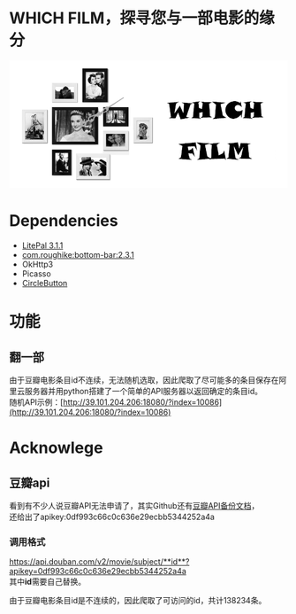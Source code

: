 # WHICH FILM，探寻您与一部电影的缘分
![](imgs/show.png)

# Dependencies
- [LitePal 3.1.1](https://github.com/LitePalFramework/LitePal)
- [com.roughike:bottom-bar:2.3.1](com.roughike:bottom-bar:2.3.1)
- OkHttp3
- Picasso
- [CircleButton](https://github.com/markushi/android-circlebutton)

# 功能
## 翻一部
由于豆瓣电影条目id不连续，无法随机选取，因此爬取了尽可能多的条目保存在阿里云服务器并用python搭建了一个简单的API服务器以返回确定的条目id。  
随机API示例：[http://39.101.204.206:18080/?index=10086](http://39.101.204.206:18080/?index=10086)

# Acknowlege
## 豆瓣api
看到有不少人说豆瓣API无法申请了，其实Github还有[豆瓣API备份文档](http://www.doubanapi.com/movie.html#subject)，  
还给出了apikey:0df993c66c0c636e29ecbb5344252a4a
### 调用格式
https://api.douban.com/v2/movie/subject/**id**?apikey=0df993c66c0c636e29ecbb5344252a4a  
其中**id**需要自己替换。

由于豆瓣电影条目id是不连续的，因此爬取了可访问的id，共计138234条。